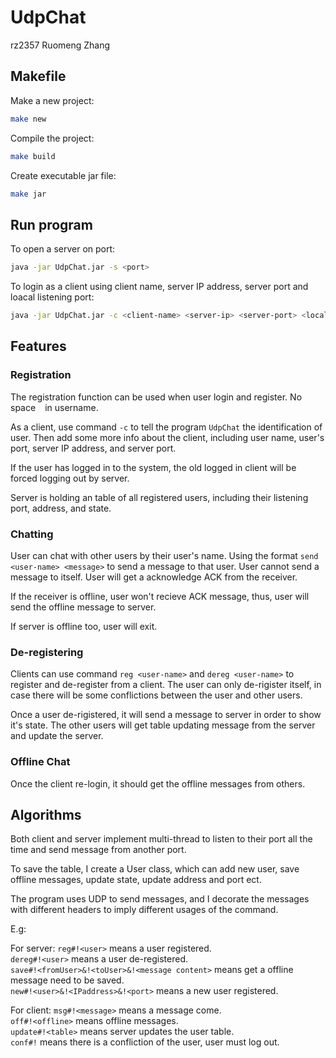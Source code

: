 # UdpChat

rz2357
Ruomeng Zhang

## Makefile
Make a new project:
```bash
make new
```

Compile the project:
```bash
make build
```

Create executable jar file:
```bash
make jar
```

## Run program
To open a server on port:
```bash
java -jar UdpChat.jar -s <port>
```
To login as a client using client name, server IP address, server port and loacal listening port:
```bash
java -jar UdpChat.jar -c <client-name> <server-ip> <server-port> <local-port>
```

## Features
### Registration
The registration function can be used when user login and register. No space ` ` in username.

As a client, use command `-c` to tell the program `UdpChat` the identification of user. Then add some more info about the client, including user name, user's port, server IP address, and server port.

If the user has logged in to the system, the old logged in client will be forced logging out by server.

Server is holding an table of all registered users, including their listening port, address, and state.

### Chatting
User can chat with other users by their user's name. Using the format `send <user-name> <message>` to send a message to that user. User cannot send a message to itself. User will get a acknowledge ACK from the receiver.

If the receiver is offline, user won't recieve ACK message, thus, user will send the offline message to server.

If server is offline too, user will exit.

### De-registering
Clients can use command `reg <user-name>` and `dereg <user-name>` to register and de-register from a client. The user can only de-rigister itself, in case there will be some conflictions between the user and other users.

Once a user de-rigistered, it will send a message to server in order to show it's state. The other users will get table updating message from the server and update the server.

### Offline Chat
Once the client re-login, it should get the offline messages from others.

## Algorithms
Both client and server implement multi-thread to listen to their port all the time and send message from another port.

To save the table, I create a User class, which can add new user, save offline messages, update state, update address and port ect.

The program uses UDP to send messages, and I decorate the messages with different headers to imply different usages of the command.

E.g:

For server:
`reg#!<user>` means a user registered.<br>
`dereg#!<user>` means a user de-registered.<br>
`save#!<fromUser>&!<toUser>&!<message content>` means get a offline message need to be saved.<br>
`new#!<user>&!<IPaddress>&!<port>` means a new user registered.

For client:
`msg#!<message>` means a message come.<br>
`off#!<offline>` means offline messages.<br>
`update#!<table>` means server updates the user table.<br>
`conf#!` means there is a confliction of the user, user must log out.


